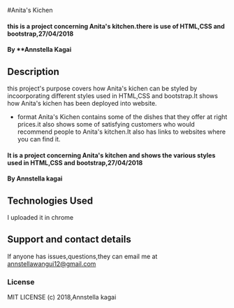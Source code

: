 #Anita's Kichen
#### this is a project concerning Anita's kitchen.there is use of HTML,CSS and bootstrap,27/04/2018
#### By **Annstella Kagai
## Description
this project's purpose covers how Anita's kichen can be styled by incoorporating different styles used in HTML,CSS and bootstrap.It shows how Anita's kichen has been deployed into website.
* format
Anita's Kichen contains some of the dishes that they offer at right prices.it also shows some of satisfying customers who would recommend people to Anita's kitchen.It also has links to websites where you can find it.
#### It is a project concerning Anita's kitchen and shows the various styles used in HTML,CSS and bootstrap,27/04/2018
#### By Annstella kagai

## Technologies Used
I uploaded it in chrome
## Support and contact details
If anyone has issues,questions,they can email me at annstellawangui12@gmail.com
### License
MIT LICENSE (c) 2018,Annstella kagai
